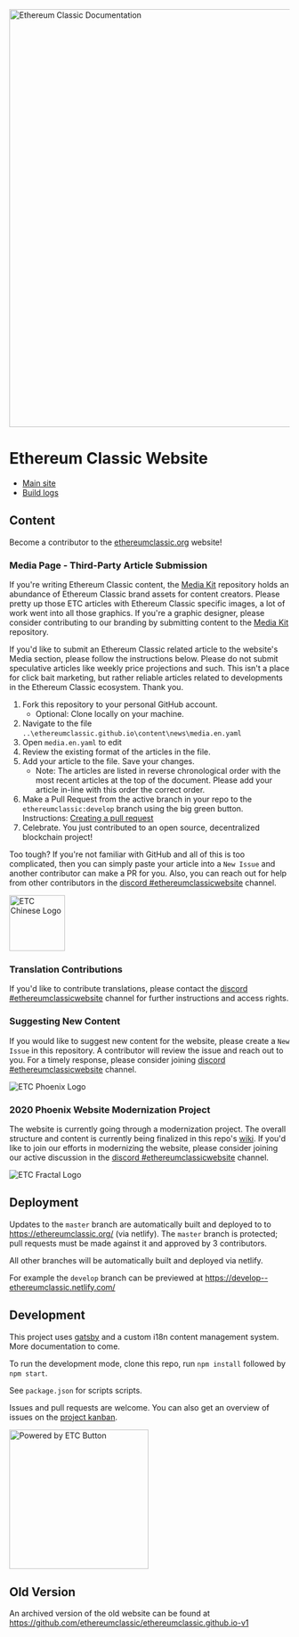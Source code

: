 <div>
  <img src="https://github.com/ethereumclassic/Media_Kit/blob/master/Logo_ETC_Network_Documentation/etc_network_logo_white_documentation.png" alt="Ethereum Classic Documentation" width="750"/>
  </div>

 # Ethereum Classic Website

- [Main site](https://ethereumclassic.org/)
- [Build logs](https://app.netlify.com/sites/ethereumclassic/deploys)

## Content

Become a contributor to the [ethereumclassic.org](https://ethereumclassic.org/) website!

### Media Page - Third-Party Article Submission

If you're writing Ethereum Classic content, the [Media Kit](https://github.com/ethereumclassic/Media_Kit) repository holds an abundance of Ethereum Classic brand assets for content creators. Please pretty up those ETC articles with Ethereum Classic specific images, a lot of work went into all those graphics. If you're a graphic designer, please consider contributing to our branding by submitting content to the [Media Kit](https://github.com/ethereumclassic/Media_Kit) repository.

If you'd like to submit an Ethereum Classic related article to the website's Media section, please follow the instructions below. Please do not submit speculative articles like weekly price projections and such. This isn't a place for click bait marketing, but rather reliable articles related to developments in the Ethereum Classic ecosystem. Thank you.

1. Fork this repository to your personal GitHub account.
    * Optional: Clone locally on your machine.
2. Navigate to the file `..\ethereumclassic.github.io\content\news\media.en.yaml`
3. Open `media.en.yaml` to edit
4. Review the existing format of the articles in the file.
5. Add your article to the file. Save your changes.
    * Note: The articles are listed in reverse chronological order with the most recent articles at the top of the document. Please add your article in-line with this order the correct order.
6. Make a Pull Request from the active branch in your repo to the `ethereumclassic:develop` branch using the big green button.
Instructions: [Creating a pull request](https://help.github.com/en/github/collaborating-with-issues-and-pull-requests/creating-a-pull-request)
7. Celebrate. You just contributed to an open source, decentralized blockchain project!

Too tough?
If you're not familiar with GitHub and all of this is too complicated, then you can simply paste your article into a `New Issue` and another contributor can make a PR for you. Also, you can reach out for help from other contributors in the [discord #ethereumclassicwebsite](https://discord.gg/DwQjJ8) channel.

<div>
  <img src="https://github.com/ethereumclassic/Media_Kit/blob/master/Logo_ETC_Chinese/chinese_text_etc_logo_green.png" alt="ETC Chinese Logo" width="100"/>
  </div>

### Translation Contributions

If you'd like to contribute translations, please contact the [discord #ethereumclassicwebsite](https://discord.gg/DwQjJ8) channel for further instructions and access rights.

### Suggesting New Content

If you would like to suggest new content for the website, please create a `New Issue` in this repository. A contributor will review the issue and reach out to you. For a timely response, please consider joining [discord #ethereumclassicwebsite](https://discord.gg/DwQjJ8) channel.

<div>
  <img src="https://github.com/ethereumclassic/Media_Kit/blob/master/Logo_Phoenix/PNG/NO-BG/Phoenix-Green-Partial.png" alt="ETC Phoenix Logo"/>
  </div>

### 2020 Phoenix Website Modernization Project

The website is currently going through a modernization project. The overall structure and content is currently being finalized in this repo's [wiki](https://github.com/ethereumclassic/ethereumclassic.github.io/wiki). If you'd like to join our efforts in modernizing the website, please consider joining our active discussion in the [discord #ethereumclassicwebsite](https://discord.gg/DwQjJ8) channel.

<div>
  <img src="https://github.com/ethereumclassic/Media_Kit/blob/master/Logo_ETC_Fractal/etc_logo_fractal_green.png" alt="ETC Fractal Logo"/>
  </div>

## Deployment

Updates to the `master` branch are automatically built and deployed to to https://ethereumclassic.org/ (via netlify). The `master` branch is protected; pull requests must be made against it and approved by 3 contributors.

All other branches will be automatically built and deployed via netlify.

For example the `develop` branch can be previewed at https://develop--ethereumclassic.netlify.com/

## Development

This project uses [gatsby](https://www.gatsbyjs.org/) and a custom i18n content management system. More documentation to come.

To run the development mode, clone this repo, run `npm install` followed by `npm start`.

See `package.json` for scripts scripts.

Issues and pull requests are welcome. You can also get an overview of issues on the [project kanban](https://github.com/ethereumclassic/ethereumclassic.github.io/projects/1).

<div>
  <img src="https://github.com/ethereumclassic/Media_Kit/blob/master/Button_Powered_by_ETC/powered_by_etc_button_white.png" alt="Powered by ETC Button" width="250"/>
  </div>

## Old Version

An archived version of the old website can be found at https://github.com/ethereumclassic/ethereumclassic.github.io-v1
